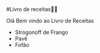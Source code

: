 #Livro de receitas:man_cook:

Olá Bem vindo ao Livro de Receitas

- Strogonoff de Frango
- Pavê
- Fofão

